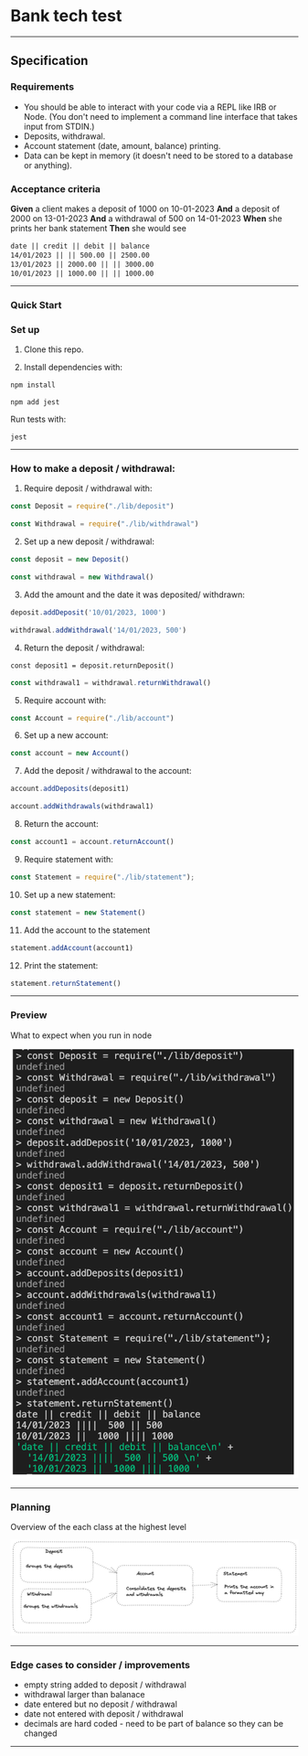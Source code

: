 # Bank tech test
***
## Specification

### Requirements

* You should be able to interact with your code via a REPL like IRB or Node.  (You don't need to implement a command line interface that takes input from STDIN.)
* Deposits, withdrawal.
* Account statement (date, amount, balance) printing.
* Data can be kept in memory (it doesn't need to be stored to a database or anything).

### Acceptance criteria

**Given** a client makes a deposit of 1000 on 10-01-2023
**And** a deposit of 2000 on 13-01-2023
**And** a withdrawal of 500 on 14-01-2023
**When** she prints her bank statement
**Then** she would see

```
date || credit || debit || balance
14/01/2023 || || 500.00 || 2500.00
13/01/2023 || 2000.00 || || 3000.00
10/01/2023 || 1000.00 || || 1000.00
```
***
### Quick Start

### Set up

1. Clone this repo.

2. Install dependencies with:
```shell
npm install
```
```shell
npm add jest
```

Run tests with:
```shell
jest
```
***
### How to make a deposit / withdrawal:
1. Require deposit / withdrawal with:
```js
const Deposit = require("./lib/deposit")
```
```js
const Withdrawal = require("./lib/withdrawal")
```

2. Set up a new deposit / withdrawal:
```js
const deposit = new Deposit()
```
```js
const withdrawal = new Withdrawal()
```
3. Add the  amount and the date it was deposited/ withdrawn:
```js
deposit.addDeposit('10/01/2023, 1000')
```
```js
withdrawal.addWithdrawal('14/01/2023, 500')
```
4. Return the deposit / withdrawal:
```
const deposit1 = deposit.returnDeposit()
```
```js
const withdrawal1 = withdrawal.returnWithdrawal()
```
5. Require account with:
```js
const Account = require("./lib/account")
```
6. Set up a new account:
```js
const account = new Account()
```
7. Add the deposit / withdrawal to the account:
```js
account.addDeposits(deposit1)
```
```js
account.addWithdrawals(withdrawal1)
```
8. Return the account:
```js
const account1 = account.returnAccount()
```
9. Require statement with:
```js
const Statement = require("./lib/statement");
```
10. Set up a new statement:
```js
const statement = new Statement()
```
11. Add the account to the statement
```js
statement.addAccount(account1)
```
12. Print the statement:
```js
statement.returnStatement()
```
***
### Preview
What to expect when you run in node

![node REPL](nodeREPL.png)
***
### Planning
Overview of the each class at the highest level

![planning process](planning.png)

***
### Edge cases to consider / improvements
- empty string added to deposit / withdrawal
- withdrawal larger than balanace
- date entered but no deposit / withdrawal
- date not entered with deposit / withdrawal
- decimals are hard coded - need to be part of  balance so they can be changed
***
